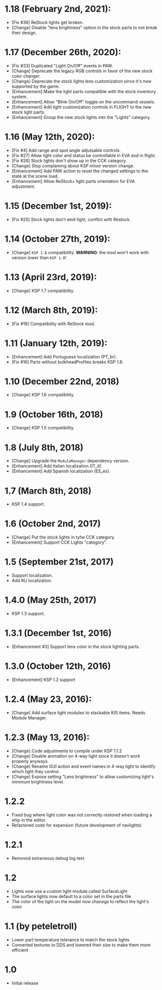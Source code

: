 # 1.18 (February 2nd, 2021):
* [Fix #36] ReStock lights get broken.
* [Change] Disable "lens brightness" option in the stock parts to not break their design.

# 1.17 (December 26th, 2020):
* [Fix #33] Duplicated "Light On/Off" events in PAW.
* [Change] Deprecate the legacy RGB controls in favor of the new stock color changer.
* [Change] Deprecate the stock lights lens customization since it's now supported by the game.
* [Enhancement] Make the light parts compatible with the stock inventory system.
* [Enhancement] Allow "Blink On/Off" toggle on the uncommand vessels.
* [Enhancement] Add light customization controls in FLIGHT to the new stock light parts.
* [Enhancement] Group the new stock lights into the "Lights" category.

# 1.16 (May 12th, 2020):
* [Fix #4] Add range and spot angle adjutsable controls.
* [Fix #27] Allow light color and status be controllable in EVA and in flight.
* [Fix #28] Stock lights don't show up in the CCK category.
* [Change] Stop complaining about KSP minor version change.
* [Enhancement] Add PAW action to reset the changed settings to the state at the scene load.
* [Enhancement] Allow ReStock+ light parts orientation for EVA adjustment.

# 1.15 (December 1st, 2019):
* [Fix #25] Stock lights don't emit light, conflict with Restock.

# 1.14 (October 27th, 2019):
* [Change] `KSP 1.8` compatibility. __WARNING__: the mod won't work with version lower than `KSP 1.8`!

# 1.13 (April 23rd, 2019):
* [Change] KSP 1.7 compatibility.

# 1.12 (March 8th, 2019):
* [Fix #19] Compatibility with ReStock mod.

# 1.11 (January 12th, 2019):
* [Enhancement] Add Portuguese localization (PT_br).
* [Fix #16] Parts without bulkheadProfiles breaks KSP 1.6.

# 1.10 (December 22nd, 2018)
* [Change] KSP 1.6 compatibility.

# 1.9 (October 16th, 2018)
* [Change] KSP 1.5 compatibility.

# 1.8 (July 8th, 2018)
* [Change] Upgrade the `ModuleManager` dependency version.
* [Enhancement] Add Italian localization (IT_it).
* [Enhancement] Add Spanish localization (ES_es).

# 1.7 (March 8th, 2018)
* KSP 1.4 support.

# 1.6 (October 2nd, 2017)
* [Change] Put the stock lights in tyhe CCK category.
* [Enhancement] Support CCK Lights "category".

# 1.5 (September 21st, 2017)
* Support localization.
* Add RU localization.

# 1.4.0 (May 25th, 2017)
* KSP 1.3 support.

# 1.3.1 (December 1st, 2016)
* [Enhancement #3] Support lens color in the stock lighting parts.

# 1.3.0 (October 12th, 2016)
* [Enhancement] KSP 1.2 support

# 1.2.4 (May 23, 2016):
* [Change] Add surface light modules to stackable KIS items. Needs Module Manager.

# 1.2.3 (May 13, 2016):
* [Change] Code adjustments to compile under KSP 1.1.2
* [Change] Disable animation on 4-way light since it doesn't work properly anyways.
* [Change] Rename GUI action and event names in 4-way light to identify which light they control.
* [Change] Expose setting "Lens brightness" to allow customizing light's minimum brightness level.

# 1.2.2
* Fixed bug where light color was not correctly restored when loading a ship in the editor.
* Refactored code for expansion (future development of navlights)

# 1.2.1
* Removed extraneous debug log text

# 1.2
* Lights now use a custom light module called SurfaceLight
* The surface lights now default to a color set in the parts file
* The color of the light on the model now chanegs to reflect the light's color

# 1.1 (by peteletroll)
* Lower part temperature tolerance to match the stock lights
* Converted textures to DDS and lowered their size to make them more efficient

# 1.0
* Initial release

